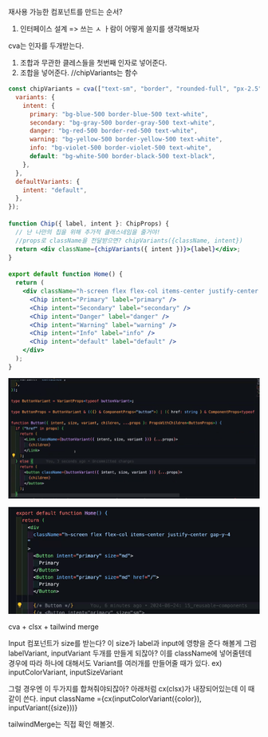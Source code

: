 재사용 가능한 컴포넌트를 만드는 순서?

1. 인터페이스 설계 => 쓰는 ㅅ ㅏ람이 어떻게 쓸지를 생각해보자

cva는 인자를 두개받는다.

1. 조합과 무관한 클레스들을 첫번째 인자로 넣어준다.
2. 조합을 넣어준다.
   //chipVariants는 함수

```jsx
const chipVariants = cva(["text-sm", "border", "rounded-full", "px-2.5", "py-0.5", "hover:opacity-50", "transition-opacity"], {
  variants: {
    intent: {
      primary: "bg-blue-500 border-blue-500 text-white",
      secondary: "bg-gray-500 border-gray-500 text-white",
      danger: "bg-red-500 border-red-500 text-white",
      warning: "bg-yellow-500 border-yellow-500 text-white",
      info: "bg-violet-500 border-violet-500 text-white",
      default: "bg-white-500 border-black-500 text-black",
    },
  },
  defaultVariants: {
    intent: "default",
  },
});

function Chip({ label, intent }: ChipProps) {
  // 난 나만의 칩을 위해 추가적 클래스네임을 줄거야!
  //props로 className을 전달받으면? chipVariants({className, intent})
  return <div className={chipVariants({ intent })}>{label}</div>;
}

export default function Home() {
  return (
    <div className="h-screen flex flex-col items-center justify-center place-items-center">
      <Chip intent="Primary" label="primary" />
      <Chip intent="Secondary" label="secondary" />
      <Chip intent="Danger" label="danger" />
      <Chip intent="Warning" label="warning" />
      <Chip intent="Info" label="info" />
      <Chip intent="default" label="default" />
    </div>
  );
}
```

![alt text](image.png)

![alt text](image-1.png)

cva + clsx + tailwind merge

Input 컴포넌트가 size를 받는다?
이 size가 label과 input에 영향을 준다 해볼게
그럼 labelVariant, inputVariant 두개를 만들게 되잖아? 이를 className에 넣어줄텐데
경우에 따라 하나에 대해서도 Variant를 여러개를 만들어줄 때가 있다.
ex) inputColorVariant, inputSizeVariant

그럴 경우엔 이 두가지를 합쳐줘야되잖아? 아래처럼 cx(clsx)가 내장되어있는데 이 때 같이 쓴다.
input className ={cx(inputColorVariant({color}), inputVariant({size}))}

tailwindMerge는 직접 확인 해볼것.
